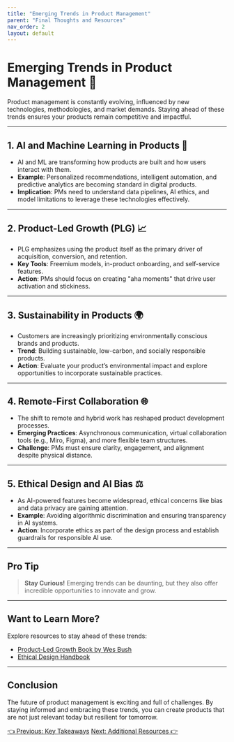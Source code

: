 ```yaml
---
title: "Emerging Trends in Product Management"
parent: "Final Thoughts and Resources"
nav_order: 2
layout: default
---
```


# Emerging Trends in Product Management 🚀

Product management is constantly evolving, influenced by new technologies, methodologies, and market demands. Staying ahead of these trends ensures your products remain competitive and impactful.

---

## 1. AI and Machine Learning in Products 🤖
- AI and ML are transforming how products are built and how users interact with them.  
- **Example**: Personalized recommendations, intelligent automation, and predictive analytics are becoming standard in digital products.  
- **Implication**: PMs need to understand data pipelines, AI ethics, and model limitations to leverage these technologies effectively.

---

## 2. Product-Led Growth (PLG) 📈
- PLG emphasizes using the product itself as the primary driver of acquisition, conversion, and retention.  
- **Key Tools**: Freemium models, in-product onboarding, and self-service features.  
- **Action**: PMs should focus on creating "aha moments" that drive user activation and stickiness.

---

## 3. Sustainability in Products 🌍
- Customers are increasingly prioritizing environmentally conscious brands and products.  
- **Trend**: Building sustainable, low-carbon, and socially responsible products.  
- **Action**: Evaluate your product’s environmental impact and explore opportunities to incorporate sustainable practices.

---

## 4. Remote-First Collaboration 🌐
- The shift to remote and hybrid work has reshaped product development processes.  
- **Emerging Practices**: Asynchronous communication, virtual collaboration tools (e.g., Miro, Figma), and more flexible team structures.  
- **Challenge**: PMs must ensure clarity, engagement, and alignment despite physical distance.

---

## 5. Ethical Design and AI Bias ⚖️
- As AI-powered features become widespread, ethical concerns like bias and data privacy are gaining attention.  
- **Example**: Avoiding algorithmic discrimination and ensuring transparency in AI systems.  
- **Action**: Incorporate ethics as part of the design process and establish guardrails for responsible AI use.

---

## Pro Tip

> **Stay Curious!** Emerging trends can be daunting, but they also offer incredible opportunities to innovate and grow.

---

## Want to Learn More?

Explore resources to stay ahead of these trends:
- [Product-Led Growth Book by Wes Bush](https://productled.com/book)  
- [Ethical Design Handbook](https://ethicaldesignhandbook.com)  

---

## Conclusion

The future of product management is exciting and full of challenges. By staying informed and embracing these trends, you can create products that are not just relevant today but resilient for tomorrow.

<div class="nav-buttons">
    <a href="../8-final-thoughts-and-resources/key-takeaways" class="btn btn-secondary">👈 Previous: Key Takeaways</a>
    <a href="../8-final-thoughts-and-resources/additional-resources" class="btn btn-primary">Next: Additional Resources 👉</a>
</div>